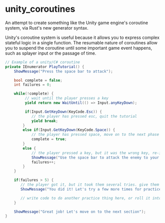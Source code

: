# unity_coroutines
An attempt to create something like the Unity game engine's coroutine system, via Rust's new generator syntax.

Unity's coroutine system is useful because it allows you to express complex stateful logic in a single function. The resumable nature of coroutines allow you to suspend the coroutine until some important game event happens, such as splayer input or the passage of time.

```c#
// Example of a unity/C# coroutine
private IEnumerator PlayTutorial() {
    ShowMessage("Press the space bar to attack");

    bool complete = false;
    int failures = 0;

    while(!complete) {
         // wait until the player presses a key
         yield return new WaitUntil(() => Input.anyKeyDown);

         if(Input.GetKeyDown(KeyCode.Esc)) {
            // the player has pressed esc, quit the tutorial
            yield break;
        }
        else if(Input.GetKeyDown(KeyCode.Space)) {
            // the player has pressed space, move on to the next phase
            complete = true;
        }
        else {
            // the player pressed a key, but it was the wrong key, re-iterate the instructions
            ShowMessage("Use the space bar to attack the enemy to your right");
            failures++;
        }
    }

    if(failures > 5) {
       // the player got it, but it took them several tries. give them more practice
       ShowMessage("You did it! Let's try a few more times for practice.");

       // write code to do another practice thing here, or roll it into the above loop
    }

    ShowMessage("Great job! Let's move on to the next section");
}
```
